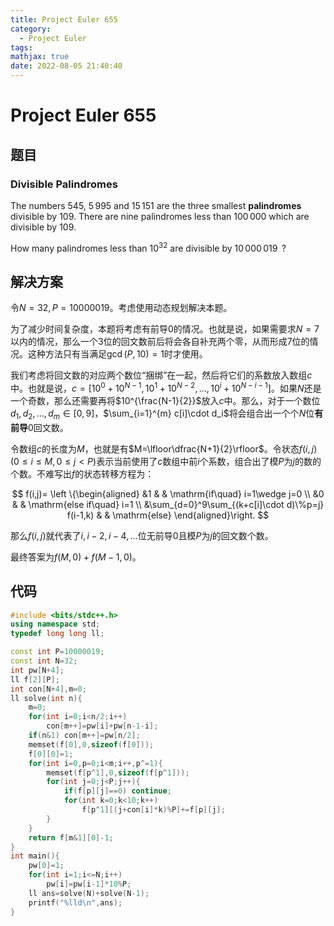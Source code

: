 ```yaml
---
title: Project Euler 655
category:
  - Project Euler
tags:
mathjax: true
date: 2022-08-05 21:40:40
---
```


<escape><!-- more --></escape>

# Project Euler 655

## 题目

### Divisible Palindromes

The numbers $545$, $5\,995$ and $15\,151$ are the three smallest **palindromes** divisible by $109$. There are nine palindromes less than $100\,000$ which are divisible by $109$.

How many palindromes less than $10^{32}$ are divisible by $10\,000\,019\,$ ?

## 解决方案

令$N=32,P=10000019$。考虑使用动态规划解决本题。

为了减少时间复杂度，本题将考虑有前导$0$的情况。也就是说，如果需要求$N=7$以内的情况，那么一个$3$位的回文数前后将会各自补充两个零，从而形成$7$位的情况。这种方法只有当满足$\gcd(P,10)=1$时才使用。

我们考虑将回文数的对应两个数位“捆绑”在一起，然后将它们的系数放入数组$c$中。也就是说，$c=[10^0+10^{N-1},10^1+10^{N-2},\dots,10^i+10^{N-i-1}]$。如果$N$还是一个奇数，那么还需要再将$10^{\frac{N-1}{2}}$放入$c$中。那么，对于一个数位$d_1,d_2,\dots,d_{m}\in[0,9]$，$\sum_{i=1}^{m} c[i]\cdot d_i$将会组合出一个个$N$位**有前导**$0$回文数。

令数组$c$的长度为$M$，也就是有$M=\lfloor\dfrac{N+1}{2}\rfloor$。令状态$f(i,j)(0\le i\le M,0 \le j< P)$表示当前使用了$c$数组中前$i$个系数，组合出了模$P$为$j$的数的个数。不难写出$f$的状态转移方程为：

$$
f(i,j)=
\left \{\begin{aligned}
  &1 & & \mathrm{if\quad} i=1\wedge j=0 \\
  &0 & & \mathrm{else if\quad} i=1 \\
  &\sum_{d=0}^9\sum_{(k+c[i]\cdot d)\%p=j} f(i-1,k) & & \mathrm{else}
\end{aligned}\right.
$$

那么$f(i,j)$就代表了$i,i-2,i-4,\dots$位无前导$0$且模$P$为$j$的回文数个数。

最终答案为$f(M,0)+f(M-1,0)$。

## 代码

```C++
#include <bits/stdc++.h>
using namespace std;
typedef long long ll;

const int P=10000019;
const int N=32;
int pw[N+4];
ll f[2][P];
int con[N+4],m=0;
ll solve(int n){
    m=0;
    for(int i=0;i<n/2;i++)
        con[m++]=pw[i]+pw[n-1-i];
    if(n&1) con[m++]=pw[n/2];
    memset(f[0],0,sizeof(f[0]));
    f[0][0]=1;
    for(int i=0,p=0;i<m;i++,p^=1){
        memset(f[p^1],0,sizeof(f[p^1]));
        for(int j=0;j<P;j++){
            if(f[p][j]==0) continue;
            for(int k=0;k<10;k++)
                f[p^1][(j+con[i]*k)%P]+=f[p][j];
        }
    }
    return f[m&1][0]-1;
}
int main(){
    pw[0]=1;
    for(int i=1;i<=N;i++)
        pw[i]=pw[i-1]*10%P;
    ll ans=solve(N)+solve(N-1);
    printf("%lld\n",ans);
}

```
